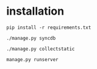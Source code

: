 installation
==============

`pip install -r requirements.txt`

`./manage.py syncdb`

`./manage.py collectstatic`

`manage.py runserver`


